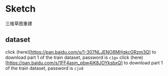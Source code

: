 # Sketch
三维草图重建




## dataset
click (here)[https://pan.baidu.com/s/1-307NLJENO8MHgkcGRzm3Q] to download part 1 of the train dataset, password is `c1gv`
click (here)[https://pan.baidu.com/s/1FF4asm_pbw4jK8JOYksbxQ] to download part 1 of the train dataset, password is `cjx8`
